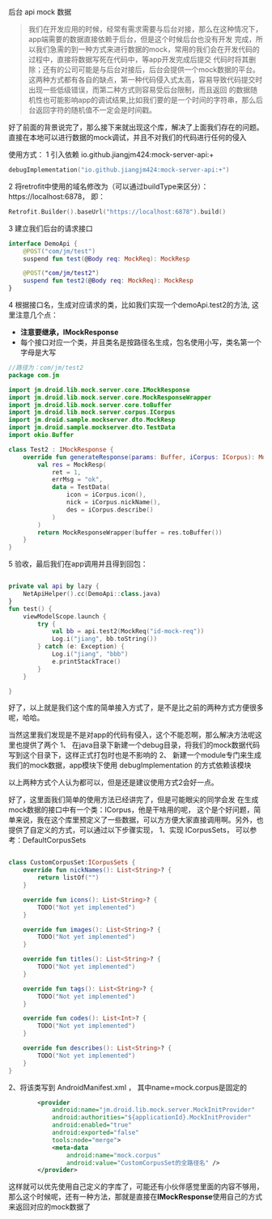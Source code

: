后台 api mock 数据
> 我们在开发应用的时候，经常有需求需要与后台对接，那么在这种情况下，app端需要的数据直接依赖于后台，但是这个时候后台也没有开发
> 完成，所以我们急需的到一种方式来进行数据的mock，常用的我们会在开发代码的过程中，直接将数据写死在代码中，等app开发完成后提交
> 代码时将其删除；还有的公司可能是与后台对接后，后台会提供一个mock数据的平台。
> 这两种方式都有各自的缺点，第一种代码侵入式太高，容易导致代码提交时出现一些低级错误，而第二种方式则容易受后台限制，而且返回
> 的数据随机性也可能影响app的调试结果,比如我们要的是一个时间的字符串，那么后台返回字符的随机值不一定会是时间戳。


好了前面的背景说完了，那么接下来就出现这个库，解决了上面我们存在的问题。直接在本地可以进行数据的mock调试，并且不对我们的代码进行任何的侵入

使用方式：
1 引入依赖 io.github.jiangjm424:mock-server-api:+

```kts
debugImplementation("io.github.jiangjm424:mock-server-api:+")
```

2 将retrofit中使用的域名修改为（可以通过buildType来区分）： https://localhost:6878， 即：

```kotlin
Retrofit.Builder().baseUrl("https://localhost:6878").build()
```

3 建立我们后台的请求接口

```kotlin
interface DemoApi {
    @POST("com/jm/test")
    suspend fun test(@Body req: MockReq): MockResp

    @POST("com/jm/test2")
    suspend fun test2(@Body req: MockReq): MockResp
}
```

4 根据接口名，生成对应请求的类，比如我们实现一个demoApi.test2的方法,
这里注意几个点：

- **注意要继承，IMockResponse**
- 每个接口对应一个类，并且类名是按路径名生成，包名使用小写，类名第一个字母是大写

```kotlin
//路径为：com/jm/test2
package com.jm

import jm.droid.lib.mock.server.core.IMockResponse
import jm.droid.lib.mock.server.core.MockResponseWrapper
import jm.droid.lib.mock.server.core.toBuffer
import jm.droid.lib.mock.server.corpus.ICorpus
import jm.droid.sample.mockserver.dto.MockResp
import jm.droid.sample.mockserver.dto.TestData
import okio.Buffer

class Test2 : IMockResponse {
    override fun generateResponse(params: Buffer, iCorpus: ICorpus): MockResponseWrapper? {
        val res = MockResp(
            ret = 1,
            errMsg = "ok",
            data = TestData(
                icon = iCorpus.icon(),
                nick = iCorpus.nickName(),
                des = iCorpus.describe()
            )
        )
        return MockResponseWrapper(buffer = res.toBuffer())
    }
}
```

5 验收，最后我们在app调用并且得到回包：

```kotlin

private val api by lazy {
    NetApiHelper().cc(DemoApi::class.java)
}
fun test() {
    viewModelScope.launch {
        try {
            val bb = api.test2(MockReq("id-mock-req"))
            Log.i("jiang", bb.toString())
        } catch (e: Exception) {
            Log.i("jiang", "bbb")
            e.printStackTrace()
        }
    }

}

```

好了，以上就是我们这个库的简单接入方式了，是不是比之前的两种方式方便很多呢，哈哈。

当然这里我们发现是不是对app的代码有侵入，这个不能忍啊，那么解决方法呢这里也提供了两个
1、 在java目录下新建一个debug目录，将我们的mock数据代码写到这个目录下，这样正式打包时也是不影响的
2、 新建一个module专门来生成我们的mock数据，app模块下使用 debugImplementation 的方式依赖该模块

以上两种方式个人认为都可以，但是还是建议使用方式2会好一点。

好了，这里面我们简单的使用方法已经讲完了，但是可能眼尖的同学会发 在生成mock数据的接口中有一个类：ICorpus，他是干啥用的呢，
这个是个好问题，简单来说，我在这个库里预定义了一些数据，可以方方便大家直接调用啊。另外，也提供了自定义的方式，可以通过以下步骤实现，
1、实现 ICorpusSets， 可以参考：DefaultCorpusSets
```kotlin

class CustomCorpusSet:ICorpusSets {
    override fun nickNames(): List<String>? {
        return listOf("")
    }

    override fun icons(): List<String>? {
        TODO("Not yet implemented")
    }

    override fun images(): List<String>? {
        TODO("Not yet implemented")
    }

    override fun titles(): List<String>? {
        TODO("Not yet implemented")
    }

    override fun tags(): List<String>? {
        TODO("Not yet implemented")
    }

    override fun codes(): List<Int>? {
        TODO("Not yet implemented")
    }

    override fun describes(): List<String>? {
        TODO("Not yet implemented")
    }
}
```

2、将该类写到 AndroidManifest.xml  ， 其中name=mock.corpus是固定的
```xml
        <provider
            android:name="jm.droid.lib.mock.server.MockInitProvider"
            android:authorities="${applicationId}.MockInitProvider"
            android:enabled="true"
            android:exported="false"
            tools:node="merge">
            <meta-data
                android:name="mock.corpus"
                android:value="CustomCorpusSet的全路径名" />
        </provider>
```

这样就可以优先使用自己定义的字库了，可能还有小伙伴感觉里面的内容不够用，那么这个时候呢，还有一种方法，那就是直接在**IMockResponse**使用自己的方式来返回对应的mock数据了
